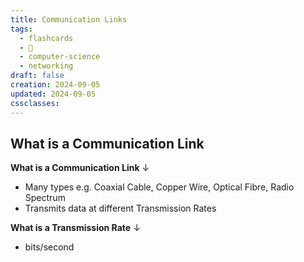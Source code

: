 ```yaml
---
title: Communication Links
tags:
  - flashcards
  - 🌱
  - computer-science
  - networking
draft: false
creation: 2024-09-05
updated: 2024-09-05
cssclasses: 
---
```

## What is a Communication Link

**What is a Communication Link**
↓
- Many types e.g. Coaxial Cable, Copper Wire, Optical Fibre, Radio Spectrum
- Transmits data at different Transmission Rates
<!--SR:!2025-01-01,25,270-->

**What is a Transmission Rate**
↓
- bits/second
<!--SR:!2024-12-31,15,292-->